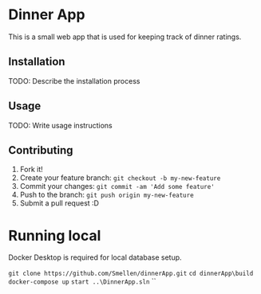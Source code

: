 # Dinner App

This is a small web app that is used for keeping track of dinner ratings.

## Installation

TODO: Describe the installation process

## Usage

TODO: Write usage instructions

## Contributing

1. Fork it!
2. Create your feature branch: `git checkout -b my-new-feature`
3. Commit your changes: `git commit -am 'Add some feature'`
4. Push to the branch: `git push origin my-new-feature`
5. Submit a pull request :D

# Running local
Docker Desktop is required for local database setup.

`git clone https://github.com/Smellen/dinnerApp.git`
`cd dinnerApp\build`
`docker-compose up`
`start ..\DinnerApp.sln`
``